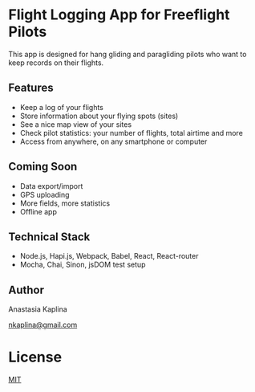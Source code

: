 # Flight Logging App for Freeflight Pilots

This app is designed for hang gliding and paragliding pilots who want to keep records on their flights.


## Features

* Keep a log of your flights
* Store information about your flying spots (sites)
* See a nice map view of your sites
* Check pilot statistics: your number of flights, total airtime and more
* Access from anywhere, on any smartphone or computer


## Coming Soon

* Data export/import
* GPS uploading
* More fields, more statistics
* Offline app


## Technical Stack

* Node.js, Hapi.js, Webpack, Babel, React, React-router
* Mocha, Chai, Sinon, jsDOM test setup


## Author

Anastasia Kaplina

[nkaplina@gmail.com](mailto:nkaplina@gmail.com)


# License

[MIT](https://github.com/kaplona/koifly/blob/master/LICENSE.md)